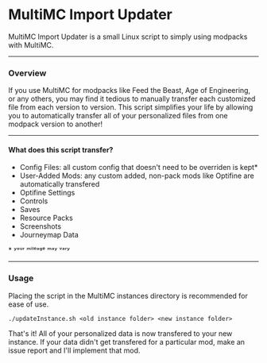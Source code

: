 # MultiMC Import Updater

MultiMC Import Updater is a small Linux script to simply using modpacks with MultiMC.

---
### Overview
If you use MultiMC for modpacks like Feed the Beast, Age of Engineering, or any others, you may find it tedious to manually transfer each customized file from each version to version. This script simplifies your life by allowing you to automatically transfer all of your personalized files from one modpack version to another!

---
#### What does this script transfer?
  - Config Files: all custom config that doesn't need to be overriden is kept*
  - User-Added Mods: any custom added, non-pack mods like Optifine are automatically transfered
  - Optifine Settings
  - Controls
  - Saves
  - Resource Packs
  - Screenshots
  - Journeymap Data

\* ʸᵒᵘʳ ᵐⁱˡᵉᵃᵍᵉ ᵐᵃʸ ᵛᵃʳʸ

---
### Usage
Placing the script in the MultiMC instances directory is recommended for ease of use.
    
    ./updateInstance.sh <old instance folder> <new instance folder>
    
That's it! All of your personalized data is now transfered to your new instance. If your data didn't get transfered for a particular mod, make an issue report and I'll implement that mod.